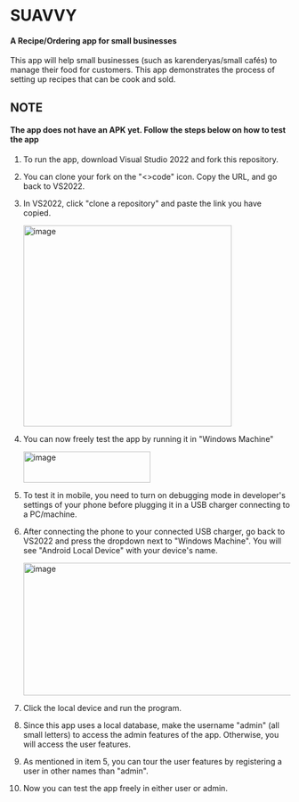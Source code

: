 <h1>SUAVVY</h1>
<h4>A Recipe/Ordering app for small businesses</h4>
This app will help small businesses (such as karenderyas/small cafés) to manage their food for customers. This app demonstrates the process of setting up recipes that can be cook and sold.

<h2>NOTE</h2>
<h4>The app does not have an APK yet. Follow the steps below on how to test the app</h4>

1. To run the app, download Visual Studio 2022 and fork this repository.
2. You can clone your fork on the "<>code" icon. Copy the URL, and go back to VS2022.
3. In VS2022, click "clone a repository" and paste the link you have copied.

   <img width="374" height="361" alt="image" src="https://github.com/user-attachments/assets/4f1f466e-1e11-4839-8e5e-313ed60e96f4" />
   
4. You can now freely test the app by running it in "Windows Machine"

   <img width="228" height="56" alt="image" src="https://github.com/user-attachments/assets/fb5fb34b-760c-47c7-aba4-368fad47dcce" />

5. To test it in mobile, you need to turn on debugging mode in developer's settings of your phone before plugging it in a USB charger connecting to a PC/machine.
6. After connecting the phone to your connected USB charger, go back to VS2022 and press the dropdown next to "Windows Machine". You will see "Android Local Device" with your device's name.

    <img width="609" height="238" alt="image" src="https://github.com/user-attachments/assets/5a9c370e-76c1-4461-8c30-191c3faadd3f" />

7. Click the local device and run the program.
8. Since this app uses a local database, make the username "admin" (all small letters) to access the admin features of the app. Otherwise, you will access the user features.
9. As mentioned in item 5, you can tour the user features by registering a user in other names than "admin".
10. Now you can test the app freely in either user or admin.
